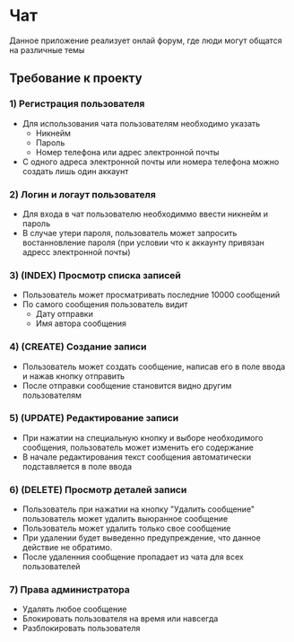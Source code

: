 # Чат
Данное приложение реализует онлай форум, где люди могут общатся на различные темы
## Требование к проекту
### 1) Регистрация пользователя
+ Для использования чата пользователям необходимо указать
  - Никнейм
  - Пароль
  - Номер телефона или адрес электронной почты
+ С одного адреса электронной почты или номера телефона можно создать лишь один аккаунт
### 2) Логин и логаут пользователя
+ Для входа в чат пользователю необходиммо ввести никнейм и пароль
+ В случае утери пароля, пользователь может запросить востанновление пароля (при условии что к аккаунту привязан адресс электронной почты)
### 3) (INDEX) Просмотр списка записей
+ Пользователь может просматривать последние 10000 сообщений
+ По самого сообщения пользователь видит
  - Дату отправки
  - Имя автора сообщения
### 4) (CREATE) Создание записи
+ Пользователь может создать сообщение, написав его в поле ввода и нажав кнопку отправить
+ После отправки сообщение становится видно другим пользователям
### 5) (UPDATE) Редактирование записи
+ При нажатии на специальную кнопку и выборе необходимого сообщения, пользователь может изменить его содержание
+ В начале редактирования текст сообщения автоматически подставляется в поле ввода
### 6) (DELETE) Просмотр деталей записи
+ Пользователь при нажатии на кнопку "Удалить сообщение" пользователь может удалить выюранное сообщение
+ Пользователь может удалить только свое сообщение
+ При удалении будет выведенно предупреждение, что данное действие не обратимо.
+ После удаленния сообщение пропадает из чата для всех пользователей
### 7) Права администратора
+ Удалять любое сообщение
+ Блокировать пользователя на время или навсегда
+ Разблокировать пользователя
